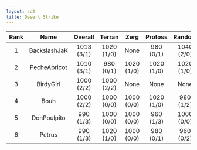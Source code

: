 ```yaml
---
layout: sc2
title: Desert Strike
---
```

| Rank | Name         | Overall    | Terran     | Zerg       | Protoss    | Random     |
|:----:|:------------:|:----------:|:----------:|:----------:|:----------:|:----------:|
| 1    | BackslashJaK | 1013 (3/1) | 1020 (1/0) |None        | 980 (0/1)  | 1040 (2/0) |
| 2    | PecheAbricot | 1010 (3/1) | 980 (0/1)  | 1020 (1/0) | 1020 (1/0) | 1020 (1/0) |
| 3    | BirdyGirl    | 1000 (2/2) | 1000 (2/2) |None        |None        |None        |
| 4    | Bouh         | 1000 (2/2) | 1000 (0/0) | 1000 (0/0) | 1020 (1/0) | 980 (1/2)  |
| 5    | DonPoulpito  | 990 (1/3)  | 1000 (0/0) | 1000 (0/0) | 960 (1/3)  | 1000 (0/0) |
| 6    | Petrus       | 990 (1/3)  | 1020 (1/0) | 1000 (0/0) | 980 (0/1)  | 960 (0/2)  |

